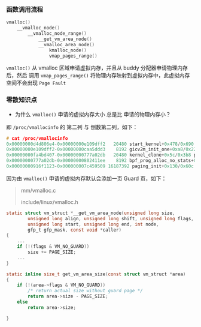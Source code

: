 ### 函数调用流程

```c
vmalloc()
    __vmalloc_node()
        __vmalloc_node_range()
            __get_vm_area_node()
            __vmalloc_area_node()
                kmalloc_node()
                vmap_pages_range()
```

`vmalloc()` 从 vmalloc 区域申请虚拟内存，并且从 buddy 分配器申请物理内存后，然后
调用 `vmap_pages_range()` 将物理内存映射到虚拟内存中，此虚拟内存空间不会出现 `Page Fault`

### 零散知识点

* 为什么 `vmalloc()` 申请的虚拟内存大小 总是比 申请的物理内存小？

即 `/proc/vmallocinfo` 的 第二列 与 倒数第二列，如下：

```c
# cat /proc/vmallocinfo
0x00000000d4d806e4-0x00000000e109dff2   20480 start_kernel+0x478/0x690 pages=4 vmalloc N0=4
0x00000000e109dff2-0x00000000caa5ddd3    8192 gicv2m_init_one+0xa8/0x224 phys=0x0000000008020000 ioremap
0x00000000fa4bd407-0x00000000777a02db   20480 kernel_clone+0x5c/0x3b8 pages=4 vmalloc N0=4
0x00000000777a02db-0x00000000802411ee    8192 bpf_prog_alloc_no_stats+0x3c/0x1b8 pages=1 vmalloc N0=1
0x00000000916f1123-0x000000007c459509 16187392 paging_init+0x130/0x60c phys=0x0000000040210000 vmap
```

因为由 `vmalloc()` 申请的虚拟内存默认会添加一页 Guard 页，如下：

> mm/vmalloc.c
>
> include/linux/vmalloc.h

```c
static struct vm_struct *__get_vm_area_node(unsigned long size,
		unsigned long align, unsigned long shift, unsigned long flags,
		unsigned long start, unsigned long end, int node,
		gfp_t gfp_mask, const void *caller)
{
	...
	if (!(flags & VM_NO_GUARD))
		size += PAGE_SIZE;
	...
}

static inline size_t get_vm_area_size(const struct vm_struct *area)
{
	if (!(area->flags & VM_NO_GUARD))
		/* return actual size without guard page */
		return area->size - PAGE_SIZE;
	else
		return area->size;

}
```
